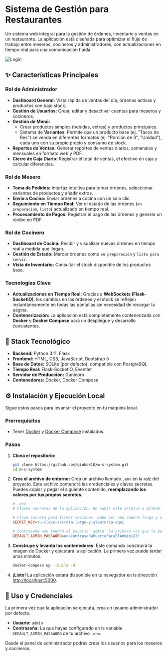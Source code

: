 # Sistema de Gestión para Restaurantes

Un sistema web integral para la gestión de órdenes, inventario y ventas en un restaurante. La aplicación está diseñada para optimizar el flujo de trabajo entre meseros, cocineros y administradores, con actualizaciones en tiempo real para una comunicación fluida.

![Login](https://i.imgur.com/xBH9dgy.png)

## ✨ Características Principales

### Rol de Administrador
- **Dashboard General:** Vista rápida de ventas del día, órdenes activas y productos con bajo stock.
- **Gestión de Usuarios:** Crear, editar y desactivar cuentas para meseros y cocineros.
- **Gestión de Menú:** 
    - Crear productos simples (bebidas, extras) y productos principales.
    - Sistema de **Variantes**: Permite que un producto base (ej. "Tacos de Res") se venda en diferentes formatos (ej. "Porción de 3", "Unidad"), cada uno con su propio precio y consumo de stock.
- **Reportes de Ventas:** Generar reportes de ventas diarios, semanales y mensuales en formato web y PDF.
- **Cierre de Caja Diario:** Registrar el total de ventas, el efectivo en caja y calcular diferencias.

### Rol de Mesero
- **Toma de Pedidos:** Interfaz intuitiva para tomar órdenes, seleccionar variantes de productos y añadir extras.
- **Envío a Cocina:** Enviar órdenes a cocina con un solo clic.
- **Seguimiento en Tiempo Real:** Ver el estado de las órdenes (`en preparación`, `listo`) actualizado en tiempo real.
- **Procesamiento de Pagos:** Registrar el pago de las órdenes y generar un recibo en PDF.

### Rol de Cocinero
- **Dashboard de Cocina:** Recibir y visualizar nuevas órdenes en tiempo real a medida que llegan.
- **Gestión de Estado:** Marcar órdenes como `en preparación` y `listo para servir`.
- **Vista de Inventario:** Consultar el stock disponible de los productos base.

### Tecnologías Clave
- **Actualizaciones en Tiempo Real:** Gracias a **WebSockets (Flask-SocketIO)**, los cambios en las órdenes y el stock se reflejan instantáneamente en todas las pantallas sin necesidad de recargar la página.
- **Contenerización:** La aplicación está completamente contenerizada con **Docker** y **Docker Compose** para un despliegue y desarrollo consistentes.

## 🚀 Stack Tecnológico

- **Backend:** Python 3.11, Flask
- **Frontend:** HTML, CSS, JavaScript, Bootstrap 5
- **Base de Datos:** SQLite (por defecto), compatible con PostgreSQL
- **Tiempo Real:** Flask-SocketIO, Eventlet
- **Servidor de Producción:** Gunicorn
- **Contenedores:** Docker, Docker Compose

## ⚙️ Instalación y Ejecución Local

Sigue estos pasos para levantar el proyecto en tu máquina local.

### Prerrequisitos
- Tener [Docker](https://www.docker.com/get-started/) y [Docker Compose](https://docs.docker.com/compose/install/) instalados.

### Pasos

1.  **Clona el repositorio:**
    ```bash
    git clone https://github.com/giobok10/m-s-system.git
    cd m-s-system
    ```

2.  **Crea el archivo de entorno:**
    Crea un archivo llamado `.env` en la raíz del proyecto. Este archivo contendrá las credenciales y claves secretas. Puedes copiar y pegar el siguiente contenido, **reemplazando los valores por tus propios secretos**.

    ```ini
    # .env
    # Claves secretas de la aplicación. NO subir este archivo a GitHub.

    # Clave secreta para firmar sesiones. Debe ser una cadena larga y aleatoria.
    SECRET_KEY=tu-clave-secreta-larga-y-aleatoria-aqui

    # Contraseña que tendrá el usuario 'admin' la primera vez que la base de datos se cree.
    DEFAULT_ADMIN_PASSWORD=unaContraseñaFuerteParaElAdmin123!
    ```

3.  **Construye y levanta los contenedores:**
    Este comando construirá la imagen de Docker y ejecutará la aplicación. La primera vez puede tardar unos minutos.
    ```bash
    docker-compose up --build -d
    ```

4.  **¡Listo!**
    La aplicación estará disponible en tu navegador en la dirección [http://localhost:5000](http://localhost:5000).

## 👤 Uso y Credenciales

La primera vez que la aplicación se ejecuta, crea un usuario administrador por defecto.

-   **Usuario:** `admin`
-   **Contraseña:** La que hayas configurado en la variable `DEFAULT_ADMIN_PASSWORD` de tu archivo `.env`.

Desde el panel de administrador podrás crear los usuarios para los meseros y cocineros.
